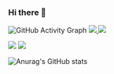### Hi there 👋

<!--
**min-su08/min-su08** is a ✨ _special_ ✨ repository because its `README.md` (this file) appears on your GitHub profile.

Here are some ideas to get you started:

- 🔭 I’m currently working on ...
- 🌱 I’m currently learning ...
- 👯 I’m looking to collaborate on ...
- 🤔 I’m looking for help with ...
- 💬 Ask me about ...
- 📫 How to reach me: ...
- 😄 Pronouns: ...
- ⚡ Fun fact: ...
-->

<img src="https://github-readme-activity-graph.vercel.app/graph?username=min-su08&theme=high-contrast&height=230" alt="GitHub Activity Graph">
<span>
  <a href="https://www.instagram.com/m.in_su07/">
    <img src="https://img.shields.io/badge/Instagram-ff69b4?style=plastic&logo=Instagram&logoColor=white"/>
  </a>
</span>
<img src="https://img.shields.io/badge/android-34A853?style=flat&logo=android&logoColor=white"/></a>&nbsp
<p>
  <img src="https://img.shields.io/badge/kotlin-7F52FF?style=for-the-badge&logo=kotlin&logoColor=white">  
  <img src="https://img.shields.io/badge/intellijidea-000000?style=for-the-badge&logo=intellijidea&logoColor=white">
</p>


![Anurag's GitHub stats](https://github-readme-stats.vercel.app/api?username=min-su08&show_icons=true&theme=dark)










